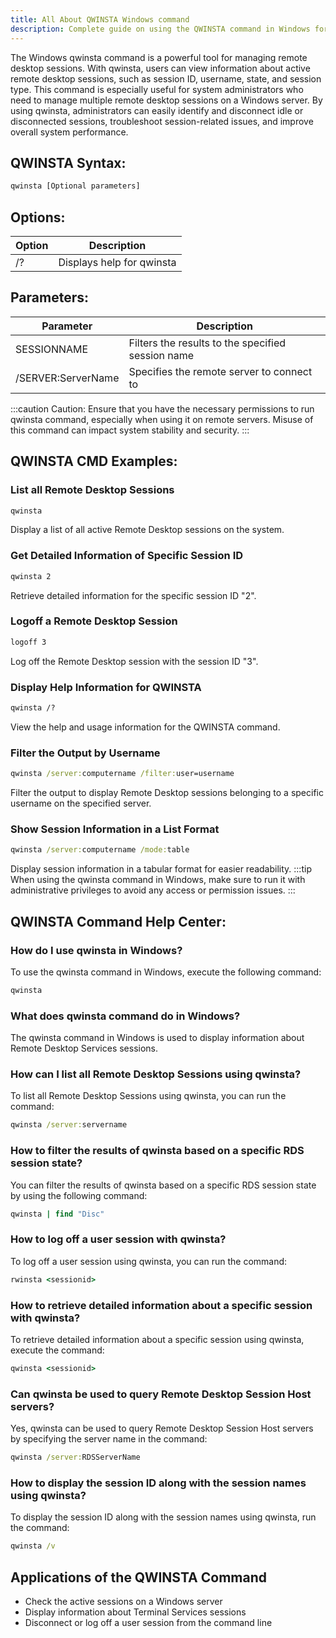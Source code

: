 ```yaml
---
title: All About QWINSTA Windows command
description: Complete guide on using the QWINSTA command in Windows for managing remote desktop sessions.
---
```


The Windows qwinsta command is a powerful tool for managing remote desktop sessions. With qwinsta, users can view information about active remote desktop sessions, such as session ID, username, state, and session type. This command is especially useful for system administrators who need to manage multiple remote desktop sessions on a Windows server. By using qwinsta, administrators can easily identify and disconnect idle or disconnected sessions, troubleshoot session-related issues, and improve overall system performance.

## QWINSTA Syntax:
```cmd
qwinsta [Optional parameters]
```
## Options:
| Option | Description                  |
|--------|------------------------------|
| /?     | Displays help for qwinsta     |

## Parameters:
| Parameter | Description                             |
|-----------|-----------------------------------------|
| SESSIONNAME| Filters the results to the specified session name |
| /SERVER:ServerName | Specifies the remote server to connect to | 

:::caution
Caution: Ensure that you have the necessary permissions to run qwinsta command, especially when using it on remote servers. Misuse of this command can impact system stability and security.
::: 
## QWINSTA CMD Examples:
### List all Remote Desktop Sessions
```cmd
qwinsta
```
Display a list of all active Remote Desktop sessions on the system.

### Get Detailed Information of Specific Session ID
```cmd
qwinsta 2
```
Retrieve detailed information for the specific session ID "2".

### Logoff a Remote Desktop Session
```cmd
logoff 3
```
Log off the Remote Desktop session with the session ID "3".

### Display Help Information for QWINSTA
```cmd
qwinsta /?
```
View the help and usage information for the QWINSTA command.

### Filter the Output by Username
```cmd
qwinsta /server:computername /filter:user=username
```
Filter the output to display Remote Desktop sessions belonging to a specific username on the specified server.

### Show Session Information in a List Format
```cmd
qwinsta /server:computername /mode:table
```
Display session information in a tabular format for easier readability.
:::tip
When using the qwinsta command in Windows, make sure to run it with administrative privileges to avoid any access or permission issues.
:::

## QWINSTA Command Help Center:

### How do I use qwinsta in Windows?
To use the qwinsta command in Windows, execute the following command:
```cmd
qwinsta
```

### What does qwinsta command do in Windows?
The qwinsta command in Windows is used to display information about Remote Desktop Services sessions.

### How can I list all Remote Desktop Sessions using qwinsta?
To list all Remote Desktop Sessions using qwinsta, you can run the command:
```cmd
qwinsta /server:servername
```

### How to filter the results of qwinsta based on a specific RDS session state?
You can filter the results of qwinsta based on a specific RDS session state by using the following command:
```cmd
qwinsta | find "Disc"
```

### How to log off a user session with qwinsta?
To log off a user session using qwinsta, you can run the command:
```cmd
rwinsta <sessionid>
```

### How to retrieve detailed information about a specific session with qwinsta?
To retrieve detailed information about a specific session using qwinsta, execute the command:
```cmd
qwinsta <sessionid>
```

### Can qwinsta be used to query Remote Desktop Session Host servers?
Yes, qwinsta can be used to query Remote Desktop Session Host servers by specifying the server name in the command:
```cmd
qwinsta /server:RDSServerName
```

### How to display the session ID along with the session names using qwinsta?
To display the session ID along with the session names using qwinsta, run the command:
```cmd
qwinsta /v
```
## Applications of the QWINSTA Command

- Check the active sessions on a Windows server
- Display information about Terminal Services sessions
- Disconnect or log off a user session from the command line